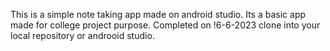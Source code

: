 This is a simple note taking app made on android studio.
Its a basic app made for college project purpose.
Completed on !6-6-2023
clone into your local repository or androoid studio.

